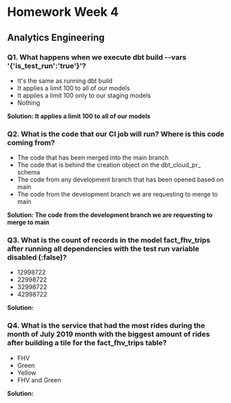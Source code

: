 # Homework Week 4

## Analytics Engineering

### Q1. What happens when we execute dbt build --vars '{'is_test_run':'true'}'?

- It's the same as running dbt build
- It applies a limit 100 to all of our models
- It applies a limit 100 only to our staging models
- Nothing

**Solution: It applies a limit 100 to all of our models**

### Q2. What is the code that our CI job will run? Where is this code coming from?

- The code that has been merged into the main branch
- The code that is behind the creation object on the dbt_cloud_pr_ schema
- The code from any development branch that has been opened based on main
- The code from the development branch we are requesting to merge to main

**Solution: The code from the development branch we are requesting to merge to main**

### Q3. What is the count of records in the model fact_fhv_trips after running all dependencies with the test run variable disabled (:false)?

- 12998722
- 22998722
- 32998722
- 42998722

**Solution:**

### Q4. What is the service that had the most rides during the month of July 2019 month with the biggest amount of rides after building a tile for the fact_fhv_trips table?

- FHV
- Green
- Yellow
- FHV and Green

**Solution:**
